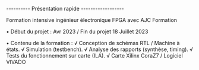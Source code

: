 
---------- Présentation rapide ------------------  

Formation intensive ingénieur électronique FPGA avec AJC Formation


• Début du projet : Avr 2023 / Fin du projet 18 Juillet 2023

• Contenu de la formation :
√ Conception de schémas RTL / Machine à états.
√ Simulation (testbench).
√ Analyse des rapports (synthèse, timing).
√ Tests du fonctionnement sur carte (ILA).
√ Carte Xilinx CoraZ7 / Logiciel VIVADO
